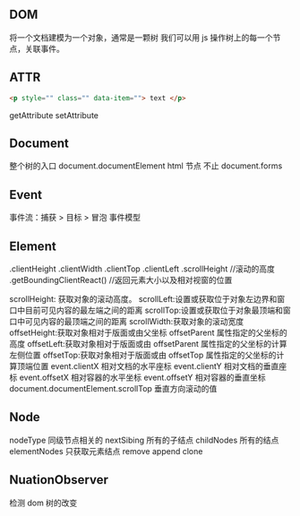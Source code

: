 ## DOM
将一个文档建模为一个对象，通常是一颗树
我们可以用 js 操作树上的每一个节点，关联事件。

## ATTR
```html
<p style="" class="" data-item=""> text </p>
```
getAttribute
setAttribute


## Document
  整个树的入口
  document.documentElement html 节点
  不止 document.forms

## Event
  事件流：捕获 > 目标 > 冒泡
  事件模型

  
## Element
  .clientHeight
  .clientWidth
  .clientTop
  .clientLeft
  .scrollHeight  //滚动的高度
  .getBoundingClientReact()  //返回元素大小以及相对视窗的位置


scrollHeight: 获取对象的滚动高度。
scrollLeft:设置或获取位于对象左边界和窗口中目前可见内容的最左端之间的距离
scrollTop:设置或获取位于对象最顶端和窗口中可见内容的最顶端之间的距离
scrollWidth:获取对象的滚动宽度
offsetHeight:获取对象相对于版面或由父坐标 offsetParent 属性指定的父坐标的高度
offsetLeft:获取对象相对于版面或由 offsetParent 属性指定的父坐标的计算左侧位置
offsetTop:获取对象相对于版面或由 offsetTop 属性指定的父坐标的计算顶端位置
event.clientX 相对文档的水平座标
event.clientY 相对文档的垂直座标
event.offsetX 相对容器的水平坐标
event.offsetY 相对容器的垂直坐标
document.documentElement.scrollTop 垂直方向滚动的值



## Node
  nodeType
  同级节点相关的
  nextSibing
  所有的子结点
  childNodes 所有的结点
  elementNodes 只获取元素结点
  remove
  append
  clone

## NuationObserver
  检测 dom 树的改变



